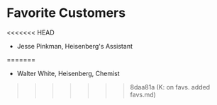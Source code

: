 # Favorite Customers
<<<<<<< HEAD
* Jesse Pinkman, Heisenberg's Assistant

=======
* Walter White, Heisenberg, Chemist
>>>>>>> 8daa81a (K: on favs. added favs.md)
